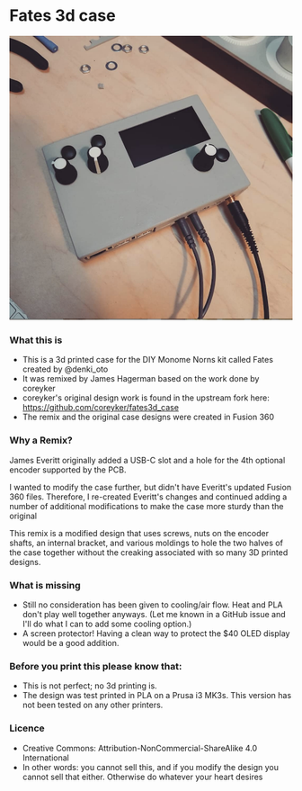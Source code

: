 # Fates 3d case

![Fates3d](fates3d_case.png)

### What this is

- This is a 3d printed case for the DIY Monome Norns kit called Fates created by @denki_oto
- It was remixed by James Hagerman based on the work done by coreyker
- coreyker's original design work is found in the upstream fork here: https://github.com/coreyker/fates3d_case
- The remix and the original case designs were created in Fusion 360


### Why a Remix?

James Everitt originally added a USB-C slot and a hole for the 4th optional encoder supported by the PCB.

I wanted to modify the case further, but didn't have Everitt's updated Fusion 360 files. Therefore, I re-created Everitt's changes and continued adding a number of additional modifications to make the case more sturdy than the original

This remix is a modified design that uses screws, nuts on the encoder shafts, an internal bracket, and various moldings to hole the two halves of the case together without the creaking associated with so many 3D printed designs.


### What is missing

- Still no consideration has been given to cooling/air flow. Heat and PLA don't play well together anyways. (Let me known in a GitHub issue and I'll do what I can to add some cooling option.)
- A screen protector! Having a clean way to protect the $40 OLED display would be a good addition.


### Before you print this please know that:

- This is not perfect; no 3d printing is.
- The design was test printed in PLA on a Prusa i3 MK3s. This version has not been tested on any other printers.

### Licence

- Creative Commons: Attribution-NonCommercial-ShareAlike 4.0 International
- In other words: you cannot sell this, and if you modify the design you cannot sell that either. Otherwise do whatever your heart desires
